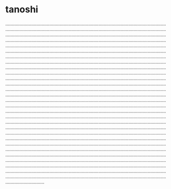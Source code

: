 # tanoshi

..........................................................................................................................................................................................................................................................................................................................................................................................................................................................................................................................................................................................................................................................................................................................................................................................................................................................................................................................................................................................................................................................................................................................................................................................................................................................................................................................................................................................................................................................................................................................................................................................................................................................................................................................................................................................................................................................................................................................................................................................................................................................................................................................................................................................................................................................................................................................................................................................................................................................................................................................................................................................................................................................................................................................................................................................................................................................................................................................................................................................................................................................................................................................................................................................................................................................................................................................................................................................................................................................................................................................................................................................................................................................................................................................................................................